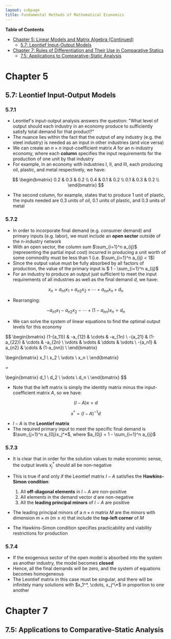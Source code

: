 ```yaml
---
layout: subpage
title: Fundamental Methods of Mathematical Economics
---
```

**Table of Contents**
- [Chapter 5: Linear Models and Matrix Algebra (Continued)](#chapter-5)
  - [5.7: Leontief Input-Output Models](#57-leontief-input-output-models)
- [Chapter 7: Rules of Differentiation and Their Use in Comparative Statics](#chapter-7)
  - [7.5: Applications to Comparative-Static Analysis](#75-applications-to-comparative-static-analysis)

# **Chapter 5**
## 5.7: Leontief Input-Output Models
### 5.7.1
- Leontief's input-output analysis answers the question: "What level of output should each industry in an economy produce to sufficiently satisfy total demand for that product?"
- The nuance lies within the fact that the output of any industry (e.g. the steel industry) is needed as an input in other industries (and vice versa)
- We can create an $n\times n$ input-coefficient matrix $A$ for an n-industry economy, where each **column** specifies the input requirements for the production of one unit by that industry
- For example, in an economy with industries I, II, and III, each producing oil, plastic, and metal respectively, we have:

$$
  \begin{bmatrix}
  0.2 & 0.3 & 0.2 \\
  0.4 & 0.1 & 0.2 \\
  0.1 & 0.3 & 0.2 \\
  \end{bmatrix}
$$

- The second column, for example, states that to produce 1 unit of plastic, the inputs needed are 0.3 units of oil, 0.1 units of plastic, and 0.3 units of metal

### 5.7.2
- In order to incorporate final demand (e.g. consumer demand) and primary inputs (e.g. labor), we must include an **open sector** outside of the n-industry network
- With an open sector, the column sum $\sum_{i=1}^n a_{ij}$ (representing the partial input cost) incurred in producing a unit worth of some commodity must be less than 1 (i.e. $\sum_{i=1}^n a_{ij} < 1$)
- Since the output value must be fully absorbed by all factors of production, the value of the primary input is $ 1 - \sum_{i=1}^n a_{ij}$
- For an industry to produce an output just sufficient to meet the input requirements of all industries as well as the final demand $d$, we have:

$$x_n = a_{n1}x_1 + a_{n2}x_2 + \cdots + a_{nn}x_n + d_n$$

- Rearranging:

$$ -a_{n1}x_1 - a_{n2}x_2 - \cdots + (1-a_{nn})x_n = d_n$$

- We can solve the system of linear equations to find the optimal output levels for this economy

$$
  \begin{bmatrix}
  (1-{a_11}) & -a_{12} & \cdots & -a_{1n} \\
  -{a_21} & (1-a_{22}) & \cdots & -a_{2n} \\
  \vdots & \vdots & \ddots & \vdots \\
  -{a_n1} & a_{n2} & \cdots & (1-a_{nn}) \\
  \end{bmatrix}

  \begin{bmatrix}
  x_1 \\
  x_2 \\
  \vdots \\
  x_n \\
  \end{bmatrix}

  =

  \begin{bmatrix}
  d_1 \\
  d_2 \\
  \vdots \\
  d_n \\
  \end{bmatrix}
$$

- Note that the left matrix is simply the identity matrix minus the input-coefficient matrix $A$, so we have:

$$(I - A)x = d$$

$$x^* = (I - A)^{-1}d$$

- $I - A$ is the **Leontief matrix**
- The required primary input to meet the specific final demand is $\sum_{j=1}^n a_{0j}x_j^*$, where $a_{0j} = 1 - \sum_{i=1}^n a_{ij}$

### 5.7.3
- It is clear that in order for the solution values to make economic sense, the output levels $x_j^*$ should all be non-negative
- This is true if and only if the Leontief matrix $I - A$ satisfies the **Hawkins-Simon condition**:

  1. All **off-diagonal elements** in $I - A$ are non-positive
  2. All elements in the demand vector $d$ are non-negative
  3. All the **leading principal minors** of $I - A$ are positive

- The leading principal minors of a $n\times n$ matrix $M$ are the minors with dimension $m\times m$ ($m \le n$) that include the **top-left corner** of $M$
- The Hawkins-Simon condition specifies practicability and viability restrictions for production

### 5.7.4
- If the exogenous sector of the open model is absorbed into the system as another industry, the model becomes **closed**
- Hence, all the final demands will be zero, and the system of equations becomes homogeneous
- The Leontief matrix in this case must be singular, and there will be infinitely many solutions with $x_1^*, \cdots, x_j^\*$ in proportion to one another

# **Chapter 7**
## 7.5: Applications to Comparative-Static Analysis

